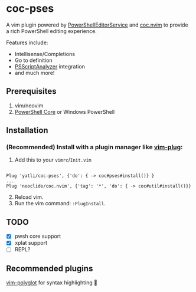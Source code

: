 # coc-pses

A vim plugin powered by
[PowerShellEditorService](https://github.com/PowerShell/PowerShellEditorServices) and 
[coc.nvim](https://github.com/neoclide/coc.nvim)
to provide a rich PowerShell editing experience.

Features include:
* Intellisense/Completions
* Go to definition
* [PSScriptAnalyzer](https://github.com/PowerShell/PSScriptAnalyzer) integration
* and much more!

## Prerequisites

1. vim/neovim
1. [PowerShell Core](https://github.com/powershell/powershell) or Windows PowerShell

## Installation

### (Recommended) Install with a plugin manager like [vim-plug](https://github.com/junegunn/vim-plug):

1. Add this to your `vimrc`/`Init.vim`
```vimL

Plug 'yatli/coc-pses', {'do': { -> coc#pses#install()} }
...
Plug 'neoclide/coc.nvim', {'tag': '*', 'do': { -> coc#util#install()}} 
```
2. Reload vim.
1. Run the vim command: `:PlugInstall`.

## TODO
- [x] pwsh core support
- [x] xplat support
- [ ] REPL?

## Recommended plugins

[vim-polyglot](https://github.com/sheerun/vim-polyglot) for syntax highlighting 🎨
